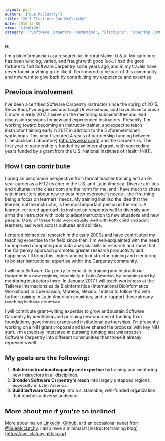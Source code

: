```yaml
---
layout: post
authors: ["Sue McClatchy"]
title: "2017 Election: Sue McClatchy"
date: 2016-12-05
time: "14:00:00"
category: ["Software Carpentry Foundation", "Elections", "Steering Committee"]
---
```


Hi,

I'm a bioinformatician at a research lab in rural Maine, U.S.A. My path here has been 
winding, varied, and fraught with good luck. I had the good fortune to find Software 
Carpentry some years ago, and in my travels have never found anything quite like it. I'm 
honored to be part of this community and now want to give back by contributing my 
experience and expertise.

Previous involvement
-----

I've been a certified Software Carpentry instructor since the spring of 2015. Since then, 
I've organized and taught 6 workshops, and have plans to teach 5 more in early 2017. I 
serve on the mentoring subcommittee and lead discussion sessions for new and experienced 
instructors. Presently, I'm working toward becoming an instructor-trainer, and expect to 
teach instructor training early in 2017 in addition to the 5 aforementioned workshops. 
This year I secured 4 years of partnership funding between 
[The Jackson Laboratory] (http://www.jax.org) and the Carpentries. The first year of
partnership is funded by an internal grant, with succeeding years funded by a grant from 
the U.S. National Institutes of Health (NIH).

How I can contribute
-----

I bring an uncommon perspective from formal teacher training and an 8-year career as a
K-12 teacher in the U.S. and Latin America. Diverse abilities and cultures in the 
classroom are the norm for me, and I have much to share with instructors about how to best 
meet everyone's needs - the first thing being a focus on learners' needs. My training 
instilled the idea that the learner, not the instructor, is the most important person in 
the room. A learner-centered approach to instruction responds well to diversity and arms 
the instructor with tools to adapt instruction to new situations and new people. Many of 
these tools work equally well with both child and adult learners, and work across cultures 
and abilities. 

I entered biomedical research in the early 2000s and have contributed my teaching expertise
to the field since then. I'm well-acquainted with the need for improved computing and data
analysis skills in research and know that the Carpentry approach promotes greater research
productivity and happiness. I'll bring this understanding to instructor training and 
mentoring to bolster instructional expertise within the Carpentry community.

I will help Software Carpentry to expand its training and instructional footprint into 
new regions, especially in Latin America, by teaching and by mentoring instructors there. 
In January 2017 I will teach  workshops at the Talleres Internacionales de Bioinformática 
(International Bioinformatics Workshops) in Cuernavaca, Morelos, México. I intend to 
follow this with further training in Latin American countries, and to support those
already teaching in these countries.

I will contribute grant-writing expertise to grow and sustain Software Carpentry by 
identifying and pursuing new sources of funding from foundations, government grants and 
institutional partnerships. I'm presently working on a NIH grant proposal and have 
shared the proposal with key NIH staff. I'm especially interested in pursuing funding
that will broaden Software Carpentry into different communities than those it already 
represents well.

My goals are the following:
-----

1. **Bolster instructional capacity and expertise** by training and mentoring new 
instructors in all disciplines.
2. **Broaden Software Carpentry's reach** into largely untapped regions, especially in 
Latin America.
3. **Build Software Carpentry** into a sustainable, well-funded organization that reaches
a diverse audience.

More about me if you're so inclined
-----
More about me on [LinkedIn](https://www.linkedin.com/in/suemcclatchy), 
[Github](https://github.com/smcclatchy), and an occasional tweet from 
[@SueMcclatchy](https://twitter.com/SueMcclatchy).
I also have a minimalist [instructor training blog] (https://smcclatchy.github.io/).
